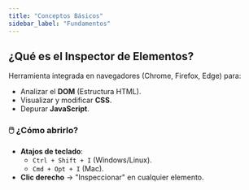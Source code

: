 ```yaml
---
title: "Conceptos Básicos"
sidebar_label: "Fundamentos"
---
```


## ¿Qué es el Inspector de Elementos?

Herramienta integrada en navegadores (Chrome, Firefox, Edge) para:
- Analizar el **DOM** (Estructura HTML).
- Visualizar y modificar **CSS**.
- Depurar **JavaScript**.

### 🖱️ ¿Cómo abrirlo?
- **Atajos de teclado**:
  - `Ctrl + Shift + I` (Windows/Linux).
  - `Cmd + Opt + I` (Mac).
- **Clic derecho** → "Inspeccionar" en cualquier elemento.

